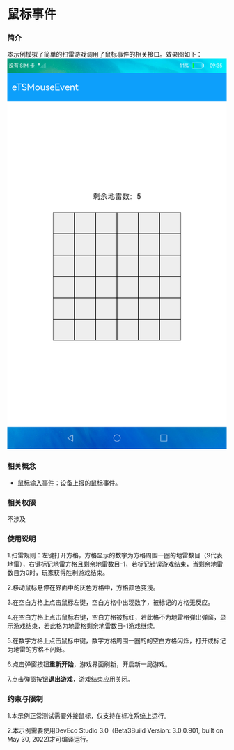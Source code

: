 # 鼠标事件

### 简介

本示例模拟了简单的扫雷游戏调用了鼠标事件的相关接口。效果图如下：
![](screenshots/device/main.png)

### 相关概念

- [鼠标输入事件](https://gitee.com/openharmony/docs/blob/master/zh-cn/application-dev/reference/apis/js-apis-mouseevent.md)：设备上报的鼠标事件。

### 相关权限

不涉及

### 使用说明

1.扫雷规则：左键打开方格，方格显示的数字为方格周围一圈的地雷数目（9代表地雷），右键标记地雷方格且剩余地雷数目-1，若标记错误游戏结束，当剩余地雷数目为0时，玩家获得胜利游戏结束。

2.移动鼠标悬停在界面中的灰色方格中，方格颜色变浅。

3.在空白方格上点击鼠标左键，空白方格中出现数字，被标记的方格无反应。

4.在空白方格上点击鼠标右键，空白方格被标红，若此格不为地雷格弹出弹窗，显示游戏结束，若此格为地雷格剩余地雷数目-1游戏继续。

5.在数字方格上点击鼠标中键，数字方格周围一圈的的空白方格闪烁，打开或标记为地雷的方格不闪烁。

6.点击弹窗按钮**重新开始**，游戏界面刷新，开启新一局游戏。

7.点击弹窗按钮**退出游戏**，游戏结束应用关闭。

### 约束与限制

1.本示例正常测试需要外接鼠标，仅支持在标准系统上运行。

2.本示例需要使用DevEco Studio 3.0（Beta3Build Version: 3.0.0.901, built on May 30, 2022)才可编译运行。
